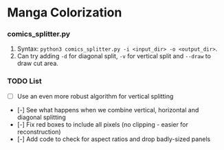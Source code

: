 # Manga Colorization
### comics_splitter.py
1. Syntax: `python3 comics_splitter.py -i <input_dir> -o <output_dir>`.
2. Can try adding `-d` for diagonal split, `-v` for vertical split and `--draw` to draw cut area. 

### TODO List
- [ ] Use an even more robust algorithm for vertical splitting
- [-] See what happens when we combine vertical, horizontal and diagonal splitting
- [-] Fix red boxes to include all pixels (no clipping - easier for reconstruction) 
- [-] Add code to check for aspect ratios and drop badly-sized panels
